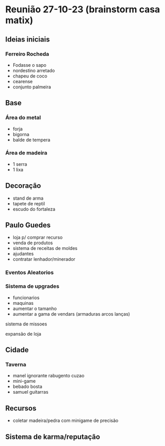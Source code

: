 # Reunião 27-10-23 (brainstorm casa matix)

## Ideias iniciais

### Ferreiro Rocheda

* Fodasse o sapo
* nordestino arretado
* chapeu de coco 
* cearense
* conjunto palmeira

## Base

### Área do metal

* forja
* bigorna
* balde de tempera

### Área de madeira
* 1 serra
* 1 lixa

## Decoração

* stand de arma
* tapete de reptil
* escudo do fortaleza

## Paulo Guedes

* loja p/ comprar recurso
* venda de produtos
* sistema de receitas de moldes
* ajudantes
* contratar lenhador/minerador
### Eventos Aleatorios

### Sistema de upgrades
* funcionarios
* maquinas
* aumentar o tamanho
* aumentar a gama de vendars (armaduras arcos lanças)

sistema de missoes

expansão de loja

## Cidade

### Taverna
* manel ignorante rabugento cuzao
* mini-game
* bebado bosta
* samuel guitarras

## Recursos
* coletar madeira/pedra com minigame de precisão

## Sistema de karma/reputação